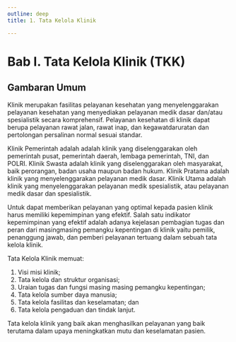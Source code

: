 ```yaml
---
outline: deep
title: 1. Tata Kelola Klinik

---
```

# Bab I. Tata Kelola Klinik (TKK) 
## Gambaran Umum 
Klinik merupakan fasilitas pelayanan kesehatan yang menyelenggarakan pelayanan kesehatan yang menyediakan pelayanan medik dasar dan/atau spesialistik secara komprehensif. Pelayanan kesehatan di klinik dapat berupa pelayanan rawat jalan, rawat inap, dan kegawatdaruratan dan pertolongan persalinan normal sesuai standar. 

Klinik Pemerintah adalah adalah klinik yang diselenggarakan oleh pemerintah pusat, pemerintah daerah, lembaga pemerintah, TNI, dan POLRI. Klinik Swasta adalah klinik yang diselenggarakan oleh masyarakat, baik perorangan, badan usaha maupun badan hukum. Klinik Pratama adalah klinik yang menyelenggarakan pelayanan medik dasar. Klinik Utama adalah klinik yang menyelenggarakan pelayanan medik spesialistik, atau pelayanan medik dasar dan spesialistik. 

Untuk dapat memberikan pelayanan yang optimal kepada pasien klinik harus memiliki kepemimpinan yang efektif. Salah satu indikator kepemimpinan yang efektif adalah adanya kejelasan pembagian tugas dan peran dari masingmasing pemangku kepentingan di klinik yaitu pemilik, penanggung jawab, dan pemberi pelayanan tertuang dalam sebuah tata kelola klinik. 

Tata Kelola Klinik memuat: 
1. Visi misi klinik; 
2. Tata kelola dan struktur organisasi; 
3. Uraian tugas dan fungsi masing masing pemangku kepentingan; 
4. Tata kelola sumber daya manusia; 
5. Tata kelola fasilitas dan keselamatan; dan 
6. Tata kelola pengaduan dan tindak lanjut. 

Tata kelola klinik yang baik akan menghasilkan pelayanan yang baik terutama dalam upaya meningkatkan mutu dan keselamatan pasien.  